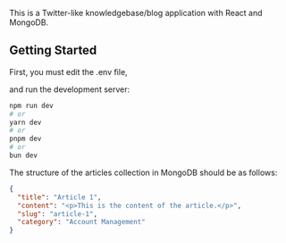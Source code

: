 This is a Twitter-like knowledgebase/blog application with React and MongoDB.

## Getting Started

First, you must edit the .env file,

and run the development server:

```bash
npm run dev
# or
yarn dev
# or
pnpm dev
# or
bun dev
```


The structure of the articles collection in MongoDB should be as follows:
```json
{
  "title": "Article 1",
  "content": "<p>This is the content of the article.</p>",
  "slug": "article-1",
  "category": "Account Management"
}
```
